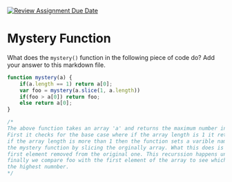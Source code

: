 [![Review Assignment Due Date](https://classroom.github.com/assets/deadline-readme-button-24ddc0f5d75046c5622901739e7c5dd533143b0c8e959d652212380cedb1ea36.svg)](https://classroom.github.com/a/GDPVb20V)
# Mystery Function

What does the `mystery()` function in the following piece of code do? Add your
answer to this markdown file.

```javascript
function mystery(a) {
    if(a.length == 1) return a[0];
    var foo = mystery(a.slice(1, a.length))
    if(foo > a[0]) return foo;
    else return a[0];
}

/*
The above function takes an array 'a' and returns the maximum number in the array
First it checks for the base case where if the array length is 1 it returns the element
if the array length is more than 1 then the function sets a varible named 'foo' to recusivsively call 
the mystery function by slicing the orginally array. What this does is it creates a array with the 
first element removed from the original one. This recurssion happens until the end of the array and 
finally we compare foo with the first element of the array to see which is bigger and finally we return 
the highest numnber.
*/ 
```
